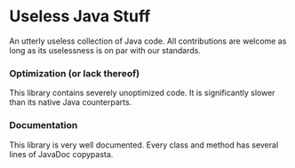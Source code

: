 # Useless Java Stuff

An utterly useless collection of Java code.
All contributions are welcome as long as its uselessness is on par with our standards.

### Optimization (or lack thereof)

This library contains severely unoptimized code.
It is significantly slower than its native Java counterparts.

### Documentation

This library is very well documented.
Every class and method has several lines of JavaDoc copypasta.